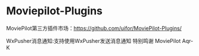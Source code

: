 # Moviepilot-Plugins
MoviePilot第三方插件市场：https://github.com/uifor/MoviePilot-Plugins/

WxPusher消息通知:支持使用WxPusher发送消息通知
特别鸣谢
MoviePilot
Aqr-K
